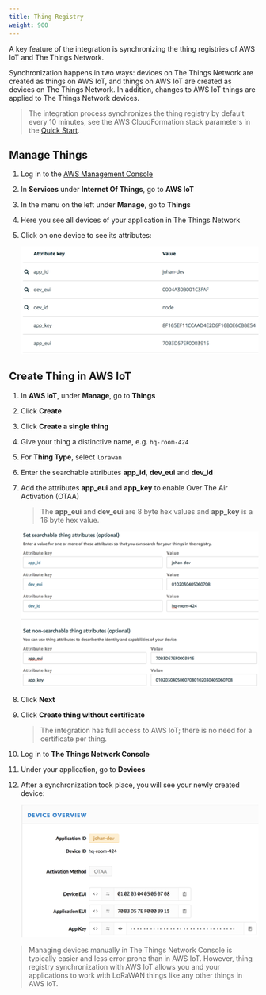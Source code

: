 ```yaml
---
title: Thing Registry
weight: 900
---
```


A key feature of the integration is synchronizing the thing registries of AWS IoT and The Things Network.

Synchronization happens in two ways: devices on The Things Network are created as things on AWS IoT, and things on AWS IoT are created as devices on The Things Network. In addition, changes to AWS IoT things are applied to The Things Network devices.

> The integration process synchronizes the thing registry by default every 10 minutes, see the AWS CloudFormation stack parameters in the [Quick Start](.././quick-start.md).

## Manage Things

1. Log in to the [AWS Management Console](http://console.aws.amazon.com)
2. In **Services** under **Internet Of Things**, go to **AWS IoT**
3. In the menu on the left under **Manage**, go to **Things**
4. Here you see all devices of your application in The Things Network
5. Click on one device to see its attributes:

   ![Device Attributes](../device-attributes.png)

## Create Thing in AWS IoT

1. In **AWS IoT**, under **Manage**, go to **Things**
2. Click **Create**
3. Click **Create a single thing**
4. Give your thing a distinctive name, e.g. `hq-room-424`
5. For **Thing Type**, select `lorawan`
6. Enter the searchable attributes **app_id**, **dev_eui** and **dev_id**
7. Add the attributes **app_eui** and **app_key** to enable Over The Air Activation (OTAA)

   > The **app_eui** and **dev_eui** are 8 byte hex values and **app_key** is a 16 byte hex value.

   ![Create Thing](../create-thing.png)

8. Click **Next**
9. Click **Create thing without certificate**

   > The integration has full access to AWS IoT; there is no need for a certificate per thing.

10. Log in to **The Things Network Console**
11. Under your application, go to **Devices**
12. After a synchronization took place, you will see your newly created device:

    ![Device in TTN](../device-in-ttn.png)

> Managing devices manually in The Things Network Console is typically easier and less error prone than in AWS IoT. However, thing registry synchronization with AWS IoT allows you and your applications to work with LoRaWAN things like any other things in AWS IoT.
